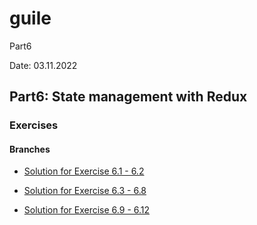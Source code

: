 # guile
Part6

Date: 03.11.2022

## Part6: State management with Redux

### Exercises

#### Branches

- [Solution for Exercise 6.1 - 6.2](https://github.com/aiotrope/guile/tree/6.1/unicafe-redux)

- [Solution for Exercise 6.3 - 6.8](https://github.com/aiotrope/guile/tree/6.3/redux-anecdotes)

- [Solution for Exercise 6.9 - 6.12](https://github.com/aiotrope/guile/tree/6.9/redux-anecdotes)
